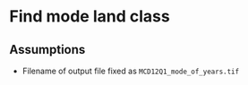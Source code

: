 # Find mode land class
## Assumptions
- Filename of output file fixed as `MCD12Q1_mode_of_years.tif`